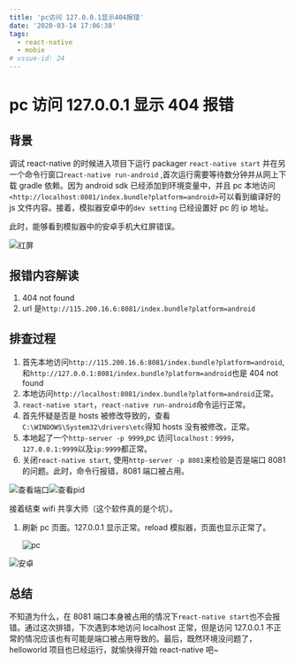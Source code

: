 ```yaml
---
title: 'pc访问 127.0.0.1显示404报错'
date: '2020-03-14 17:06:38'
tags:
  - react-native
  - mobie
# vssue-id: 24
---
```


# pc 访问 127.0.0.1 显示 404 报错

## 背景

调试 react-native 的时候进入项目下运行 packager `react-native start` 并在另一个命令行窗口`react-native run-android` ,首次运行需要等待数分钟并从网上下载 gradle 依赖。因为 android sdk 已经添加到环境变量中，并且 pc 本地访问`<http://localhost:8081/index.bundle?platform=android>`可以看到编译好的 js 文件内容。接着，模拟器安卓中的`dev setting` 已经设置好 pc 的 ip 地址。

此时，能够看到模拟器中的安卓手机大红屏错误。

![红屏](https://chatflow-files-cdn-1252847684.file.myqcloud.com/image/1578489396953.png)

## 报错内容解读

1. 404 not found
2. url 是`http://115.200.16.6:8081/index.bundle?platform=android`

## 排查过程

1. 首先本地访问`http://115.200.16.6:8081/index.bundle?platform=android`,和`http://127.0.0.1:8081/index.bundle?platform=android`也是 404 not found
2. 本地访问`http://localhost:8081/index.bundle?platform=android`正常。
3. `react-native start`，`react-native run-android`命令运行正常。
4. 首先怀疑是否是 hosts 被修改导致的，查看`C:\WINDOWS\System32\drivers\etc`得知 hosts 没有被修改，正常。
5. 本地起了一个`http-server -p 9999`,pc 访问`localhost：9999`，`127.0.0.1:9999`以及`ip:9999`都正常。
6. 关闭`react-native start`, 使用`http-server -p 8081`来检验是否是端口 8081 的问题。此时，命令行报错，8081 端口被占用。

![查看端口](https://chatflow-files-cdn-1252847684.file.myqcloud.com/image/1578489394413.png)![查看pid](https://chatflow-files-cdn-1252847684.file.myqcloud.com/image/1578489395685.png)

接着结束 wifi 共享大师（这个软件真的是个坑）。

1. 刷新 pc 页面。127.0.0.1 显示正常。reload 模拟器，页面也显示正常了。

   ![pc](https://chatflow-files-cdn-1252847684.file.myqcloud.com/image/1578489398210.png)

![安卓](https://chatflow-files-cdn-1252847684.file.myqcloud.com/image/1578489399453.png)

## 总结

不知道为什么，在 8081 端口本身被占用的情况下`react-native start`也不会报错。通过这次排错，下次遇到本地访问 localhost 正常，但是访问 127.0.0.1 不正常的情况应该也有可能是端口被占用导致的。最后，既然环境没问题了，helloworld 项目也已经运行，就愉快得开始 react-native 吧~

